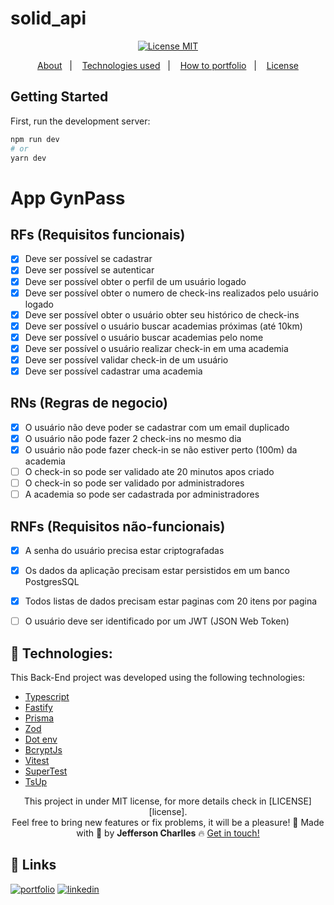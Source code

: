 # solid_api

<div align="center">
  <a href="https://opensource.org/licenses/MIT"><img alt="License MIT" src="https://img.shields.io/badge/license-MIT-brightgreen"></a>
</div>

<p align="center">
  <a href="#interrobang-what-is-inter">About</a>&nbsp;&nbsp;&nbsp;|&nbsp;&nbsp;&nbsp;
  <a href="#technologies">Technologies used</a>&nbsp;&nbsp;&nbsp;|&nbsp;&nbsp;&nbsp;
  <a href="#construction_worker-how-to-use-developing">How to portfolio</a>&nbsp;&nbsp;&nbsp;|&nbsp;&nbsp;&nbsp;
  <a href="#key-license">License</a>
</p>

## Getting Started

First, run the development server:

```bash
npm run dev
# or
yarn dev

```

# App GynPass

## RFs (Requisitos funcionais)

- [x] Deve ser possível se cadastrar
- [x] Deve ser possível se autenticar
- [x] Deve ser possível obter o perfil de um usuário logado
- [x] Deve ser possível obter o numero de check-ins realizados pelo usuário logado
- [x] Deve ser possível obter o usuário obter seu histórico de check-ins
- [x] Deve ser possível o usuário buscar academias próximas (até 10km)
- [x] Deve ser possível o usuário buscar academias pelo nome
- [x] Deve ser possível o usuário realizar  check-in em uma academia
- [x] Deve ser possível validar check-in de um usuário
- [x] Deve ser possível cadastrar uma academia

## RNs (Regras de negocio)

- [x] O usuário não deve poder se cadastrar com um email duplicado
- [x] O usuário não pode fazer 2 check-ins no mesmo dia
- [x] O usuário não pode fazer check-in se não estiver perto (100m) da academia
- [ ] O check-in so pode ser validado ate 20 minutos apos criado
- [ ] O check-in so pode ser validado por administradores
- [ ] A academia so pode ser cadastrada por administradores

## RNFs (Requisitos não-funcionais)

- [x] A senha do usuário precisa estar criptografadas
- [x] Os dados da aplicação precisam estar persistidos em um banco PostgresSQL
- [x] Todos listas de dados precisam estar paginas com 20 itens por pagina
- [ ] O usuário deve ser identificado por um JWT (JSON Web Token)


## 🚀 Technologies:

This Back-End project was developed using the following technologies:


-   [Typescript][typescript]
-   [Fastify][fastify]
-   [Prisma][prisma]
-   [Zod][zod]
-   [Dot env][dotenv]
-   [BcryptJs][bcryptjs]
-   [Vitest][vitest]
-   [SuperTest][supertest]
-   [TsUp][tsup]




<div align='center'>
This project in under MIT license, for more details check in [LICENSE][license]. <br>
Feel free to bring new features or fix problems, it will be a pleasure! 💜
  Made with 💚  by <strong>Jefferson Charlles</strong> 🔥
  <a href='https://www.linkedin.com/in/jeffersoncharlles/'>Get in touch!</a>
</div>

[typescript]: https://www.typescriptlang.org/
[fastify]: https://www.fastify.io/
[supertest]: https://www.npmjs.com/package/supertest
[tsup]: https://tsup.egoist.dev/
[knex]: https://knexjs.org/
[dotenv]: https://www.npmjs.com/package/dotenv
[bcryptjs]: https://github.com/dcodeIO/bcrypt.js
[tailwindcss]: https://tailwindcss.com/
[clsx]: https://github.com/lukeed/clsx#readme
[nativewind]: https://www.nativewind.dev/
[prisma]: https://www.prisma.io/
[nextjs]: https://nextjs.org/
[dayjs]: https://day.js.org/
[expo]: https://expo.dev/
[zod]: https://zod.dev/
[radix-ui]: https://www.radix-ui.com/
[reactnative]: https://reactnative.dev/
[reactnavigation]: https://reactnavigation.org/
[osanimation]: https://michalsnik.github.io/aos/
[swiperjs]: https://swiperjs.com/react
[next-auth]: https://next-auth.js.org/
[vitejs]: https://vitejs.dev/
[vitest]: https://vitest.dev/
[styled]: https://styled-components.com/
[phosphoricons]: https://phosphoricons.com/
[react-hook-form]: https://react-hook-form.com/
[sass]: https://sass-lang.com/
[axios]: https://axios-http.com/docs/intro
[prismic]: https://prismic.io/
[stripe]: https://stripe.com/br
[react-icons]: https://react-icons.github.io/react-icons/
[git]: https://git-scm.com
[fauna]: https://fauna.com/
[yarn]: https://yarnpkg.com/
[license]: ./LICENSE
[linkedin]: https://www.linkedin.com/in/jeffersoncharlles/

## 🔗 Links
[![portfolio](https://img.shields.io/badge/my_portfolio-000?style=for-the-badge&logo=ko-fi&logoColor=white)](https://jefferdeveloper.com/)
[![linkedin](https://img.shields.io/badge/linkedin-0A66C2?style=for-the-badge&logo=linkedin&logoColor=white)](https://www.linkedin.com/jeffersoncharlles)
